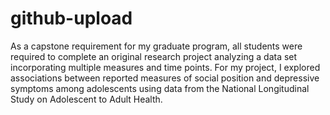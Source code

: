 # github-upload
As a capstone requirement for my graduate program, all students were required to complete an original research project analyzing a data set incorporating multiple measures and time points. For my project, I explored associations between reported measures of social position and depressive symptoms among adolescents using data from the National Longitudinal Study on Adolescent to Adult Health. 
